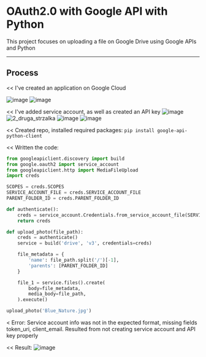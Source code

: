 # OAuth2.0 with Google API with Python
This project focuses on uploading a file on Google Drive using Google APIs and Python

-----------------------------------------------------------------------------------------
## Process
<< I've created an application on Google Cloud

![image](https://github.com/user-attachments/assets/4ed2451e-cebc-4bc4-96fd-bade96a048ee)
![image](https://github.com/user-attachments/assets/a7160ad6-7968-4baf-8abb-de78ed1c58da)

<< I've added service account, as well as created an API key
![image](https://github.com/user-attachments/assets/1096283f-dab1-4cb7-9f31-cd61e0a01dff)
![2_druga_strzalka](https://github.com/user-attachments/assets/d53884c6-2fa0-496d-9995-804f600fa176)
![image](https://github.com/user-attachments/assets/adc12621-00f3-4383-b26d-28056415fbaf)
![image](https://github.com/user-attachments/assets/6e125472-007c-4a6b-98b8-c6daee5411fd)

<< Created repo, installed required packages:
`pip install google-api-python-client`

<< Written the code:
```python
from googleapiclient.discovery import build
from google.oauth2 import service_account
from googleapiclient.http import MediaFileUpload
import creds

SCOPES = creds.SCOPES
SERVICE_ACCOUNT_FILE = creds.SERVICE_ACCOUNT_FILE
PARENT_FOLDER_ID = creds.PARENT_FOLDER_ID

def authenticate():
    creds = service_account.Credentials.from_service_account_file(SERVICE_ACCOUNT_FILE, scopes=SCOPES)
    return creds

def upload_photo(file_path):
    creds = authenticate()
    service = build('drive', 'v3', credentials=creds)

    file_metadata = {
        'name': file_path.split('/')[-1],
        'parents': [PARENT_FOLDER_ID]
    }

    file_1 = service.files().create(
        body=file_metadata,
        media_body=file_path,
    ).execute()

upload_photo('Blue_Nature.jpg')
```

< Error: Service account info was not in the expected format, missing fields token_uri, client_email. 
Resulted from not creating service account and API key properly

<< Result:
![image](https://github.com/user-attachments/assets/0b0a8903-4020-43f3-8bdd-5920ac471e84)


